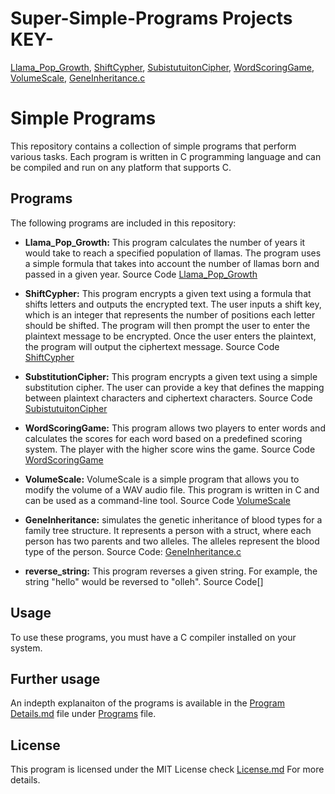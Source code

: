 # Super-Simple-Programs Projects KEY-
[Llama_Pop_Growth](https://github.com/Teseife/Super-Simple-Programs-/blob/main/Programs/Llama_Pop_Growth.c),
[ShiftCypher](https://github.com/Teseife/Super-Simple-Programs-/blob/main/Programs/ShiftCypher.c),
[SubistutuitonCipher](https://github.com/Teseife/Super-Simple-Programs-/blob/main/Programs/SubstitutionCipher.c),
[WordScoringGame](https://github.com/Teseife/Super-Simple-Programs-/blob/main/Programs/WordScoringGame.c),
[VolumeScale](https://github.com/Teseife/Super-Simple-Programs-/blob/main/Programs/VolumeScale.c),
[GeneInheritance.c](https://github.com/Teseife/Super-Simple-Programs-/blob/main/Programs/GeneInhertiance.c)

# Simple Programs

This repository contains a collection of simple programs that perform various tasks. Each program is written in C programming language and can be compiled and run on any platform that supports C.

## Programs

The following programs are included in this repository:

- **Llama_Pop_Growth:** This program calculates the number of years it would take to reach a specified population of llamas. The program uses a simple formula that takes into account the number of llamas born and passed in a given year. Source Code [Llama_Pop_Growth](https://github.com/Teseife/Super-Simple-Programs-/blob/main/Programs/Llama_Pop_Growth.c)

- **ShiftCypher:** This program encrypts a given text using a formula that shifts letters and outputs the encrypted text. The user inputs a shift key, which is an integer that represents the number of positions each letter should be shifted. The program will then prompt the user to enter the plaintext message to be encrypted. Once the user enters the plaintext, the program will output the ciphertext message. Source Code [ShiftCypher](https://github.com/Teseife/Super-Simple-Programs-/blob/main/Programs/ShiftCypher.c)

- **SubstitutionCipher:** This program encrypts a given text using a simple substitution cipher. The user can provide a key that defines the mapping between plaintext characters and ciphertext characters. Source Code [SubistutuitonCipher](https://github.com/Teseife/Super-Simple-Programs-/blob/main/Programs/SubstitutionCipher.c)

- **WordScoringGame:** This program allows two players to enter words and calculates the scores for each word based on a predefined scoring system. The player with the higher score wins the game. Source Code [WordScoringGame](https://github.com/Teseife/Super-Simple-Programs-/blob/main/Programs/WordScoringGame.c)

- **VolumeScale:** VolumeScale is a simple program that allows you to modify the volume of a WAV audio file. This program is written in C and can be used as a command-line tool. Source Code [VolumeScale](https://github.com/Teseife/Super-Simple-Programs-/blob/main/Programs/VolumeScale.c)

- **GeneInheritance:** simulates the genetic inheritance of blood types for a family tree structure. It represents a person with a struct, where each person has two parents and two alleles. The alleles represent the blood type of the person. Source Code: [GeneInheritance.c](https://github.com/Teseife/Super-Simple-Programs-/blob/main/Programs/GeneInhertiance.c)

- **reverse_string:** This program reverses a given string. For example, the string "hello" would be reversed to "olleh". Source Code[]

## Usage

To use these programs, you must have a C compiler installed on your system.

## Further usage

An indepth explanaiton of the programs is available in the [Program Details.md](https://github.com/Teseife/Super-Simple-Programs-/blob/main/Programs/Program%20Details.md) file under [Programs](https://github.com/Teseife/Super-Simple-Programs-/tree/main/Programs) file.

## License

This program is licensed under the MIT License check [License.md](https://github.com/Teseife/Super-Simple-Programs-/blob/main/LICENSE) For more details.

